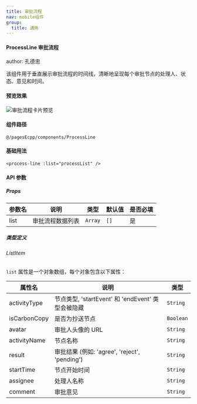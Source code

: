 ```yaml
---
title: 审批流程
nav: mobile组件
group:
  title: 通用
---
```


####  ProcessLine 审批流程

author: 孔德忠

该组件用于垂直展示审批流程的时间线，清晰地呈现每个审批节点的处理人、状态、意见和时间。

#### 预览效果

![审批流程卡片预览](https://user-images.githubusercontent.com/1092576/183477103-12219098-f2b3-4328-9184-253c61266e74.png)

#### 组件路径
`@/pagesEcpp/components/ProcessLine`

#### 基础用法

```vue
<process-line :list="processList" />
```

#### API 参数

##### Props

| 参数名 | 说明             | 类型    | 默认值 | 是否必填 |
| ------ | ---------------- | ------- | ------ | -------- |
| list   | 审批流程数据列表 | `Array` | `[]`   | 是       |

##### 类型定义

###### ListItem

`list` 属性是一个对象数组，每个对象包含以下属性：

| 属性名         | 说明                                               | 类型      |
| -------------- | -------------------------------------------------- | --------- |
| activityType   | 节点类型, 'startEvent' 和 'endEvent' 类型会被隐藏 | `String`  |
| isCarbonCopy   | 是否为抄送节点                                     | `Boolean` |
| avatar         | 审批人头像的 URL                                   | `String`  |
| activityName   | 节点名称                                           | `String`  |
| result         | 审批结果 (例如: 'agree', 'reject', 'pending')      | `String`  |
| startTime      | 节点开始时间                                       | `String`  |
| assignee       | 处理人名称                                         | `String`  |
| comment        | 审批意见                                           | `String`  |

